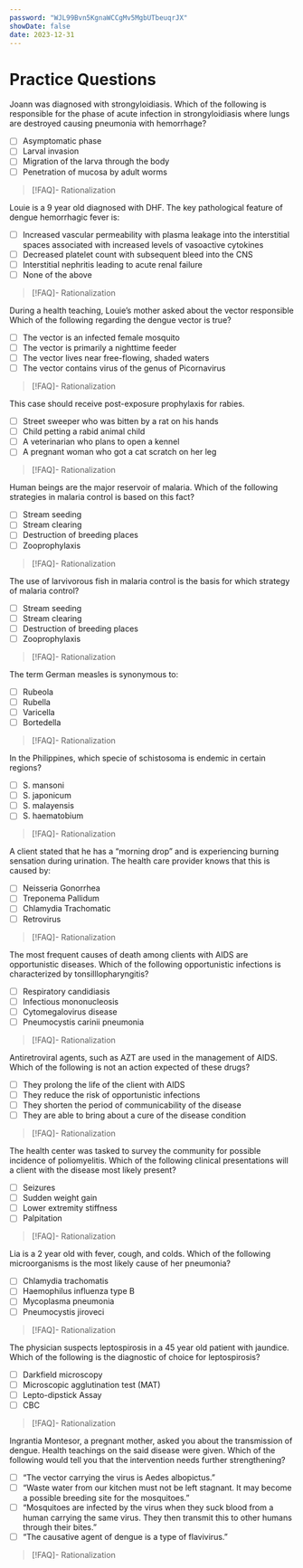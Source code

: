 ```yaml
---
password: "WJL99Bvn5KgnaWCCgMv5MgbUTbeuqrJX"
showDate: false
date: 2023-12-31
---
```

# Practice Questions
Joann was diagnosed with strongyloidiasis. Which of the following is responsible for the phase of acute infection in strongyloidiasis where lungs are destroyed causing pneumonia with hemorrhage?
- [ ] Asymptomatic phase
- [ ] Larval invasion
- [ ] Migration of the larva through the body
- [ ] Penetration of mucosa by adult worms
>[!FAQ]- Rationalization
>

Louie is a 9 year old diagnosed with DHF. The key pathological feature of dengue hemorrhagic fever is:
- [ ] Increased vascular permeability with plasma leakage into the interstitial spaces associated with increased levels of vasoactive cytokines
- [ ] Decreased platelet count with subsequent bleed into the CNS
- [ ] Interstitial nephritis leading to acute renal failure
- [ ] None of the above
>[!FAQ]- Rationalization
>

During a health teaching, Louie’s mother asked about the vector responsible Which of the following regarding the dengue vector is true?
- [ ] The vector is an infected female mosquito
- [ ] The vector is primarily a nighttime feeder
- [ ] The vector lives near free-flowing, shaded waters
- [ ] The vector contains virus of the genus of Picornavirus
>[!FAQ]- Rationalization
>

This case should receive post-exposure prophylaxis for rabies.
- [ ] Street sweeper who was bitten by a rat on his hands
- [ ] Child petting a rabid animal child
- [ ] A veterinarian who plans to open a kennel
- [ ] A pregnant woman who got a cat scratch on her leg
>[!FAQ]- Rationalization
>

Human beings are the major reservoir of malaria. Which of the following strategies in malaria control is based on this fact?
- [ ] Stream seeding
- [ ] Stream clearing
- [ ] Destruction of breeding places
- [ ] Zooprophylaxis
>[!FAQ]- Rationalization
>

The use of larvivorous fish in malaria control is the basis for which strategy of malaria control?
- [ ] Stream seeding
- [ ] Stream clearing
- [ ] Destruction of breeding places
- [ ] Zooprophylaxis
>[!FAQ]- Rationalization
>

The term German measles is synonymous to:
- [ ] Rubeola
- [ ] Rubella
- [ ] Varicella
- [ ] Bortedella
>[!FAQ]- Rationalization
>

In the Philippines, which specie of schistosoma is endemic in certain regions?
- [ ] S. mansoni
- [ ] S. japonicum
- [ ] S. malayensis
- [ ] S. haematobium
>[!FAQ]- Rationalization
>

 A client stated that he has a “morning drop” and is experiencing burning sensation during urination. The health care provider knows that this is caused by:
- [ ] Neisseria Gonorrhea
- [ ] Treponema Pallidum
- [ ] Chlamydia Trachomatic
- [ ] Retrovirus
>[!FAQ]- Rationalization
>

The most frequent causes of death among clients with AIDS are opportunistic diseases. Which of the following opportunistic infections is characterized by tonsilllopharyngitis?
- [ ] Respiratory candidiasis
- [ ] Infectious mononucleosis
- [ ] Cytomegalovirus disease
- [ ] Pneumocystis carinii pneumonia
>[!FAQ]- Rationalization
>

Antiretroviral agents, such as AZT are used in the management of AIDS. Which of the following is not an action expected of these drugs?
- [ ] They prolong the life of the client with AIDS
- [ ] They reduce the risk of opportunistic infections
- [ ] They shorten the period of communicability of the disease
- [ ] They are able to bring about a cure of the disease condition
>[!FAQ]- Rationalization
>

The health center was tasked to survey the community for possible incidence of poliomyelitis. Which of the following clinical presentations will a client with the disease most likely present?
- [ ] Seizures
- [ ] Sudden weight gain
- [ ] Lower extremity stiffness
- [ ] Palpitation
>[!FAQ]- Rationalization
>

Lia is a 2 year old with fever, cough, and colds. Which of the following microorganisms is the most likely cause of her pneumonia?
- [ ] Chlamydia trachomatis
- [ ] Haemophilus influenza type B
- [ ] Mycoplasma pneumonia
- [ ] Pneumocystis jiroveci
>[!FAQ]- Rationalization
>

The physician suspects leptospirosis in a 45 year old patient with jaundice. Which of the following is the diagnostic of choice for leptospirosis?
- [ ] Darkfield microscopy
- [ ] Microscopic agglutination test (MAT)
- [ ] Lepto-dipstick Assay
- [ ] CBC
>[!FAQ]- Rationalization
>

Ingrantia Montesor, a pregnant mother, asked you about the transmission of dengue. Health teachings on the said disease were given. Which of the following would tell you that the intervention needs further strengthening?
- [ ] “The vector carrying the virus is Aedes albopictus.”
- [ ] “Waste water from our kitchen must not be left stagnant. It may become a possible breeding site for the mosquitoes.”
- [ ] “Mosquitoes are infected by the virus when they suck blood from a human carrying the same virus. They then transmit this to other humans through their bites.”
- [ ] “The causative agent of dengue is a type of flavivirus.”
>[!FAQ]- Rationalization
>
